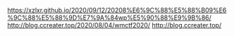 https://xzlxr.github.io/2020/09/12/20208%E6%9C%88%E5%88%B09%E6%9C%88%E5%88%9D%E7%9A%84wp%E5%90%88%E9%9B%86/
http://blog.ccreater.top/2020/08/04/wmctf2020/
http://blog.ccreater.top/
